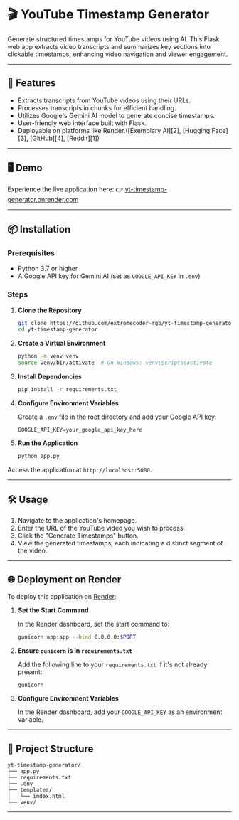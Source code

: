 # 🎬 YouTube Timestamp Generator

Generate structured timestamps for YouTube videos using AI. This Flask web app extracts video transcripts and summarizes key sections into clickable timestamps, enhancing video navigation and viewer engagement. 

---

## 🚀 Features

* Extracts transcripts from YouTube videos using their URLs.
* Processes transcripts in chunks for efficient handling.
* Utilizes Google's Gemini AI model to generate concise timestamps.
* User-friendly web interface built with Flask.
* Deployable on platforms like Render.([Exemplary AI][2], [Hugging Face][3], [GitHub][4], [Reddit][1])

---

## 🖥️ Demo

Experience the live application here:
👉 [yt-timestamp-generator.onrender.com](https://yt-timestamp-generator.onrender.com)

---

## 📦 Installation

### Prerequisites

* Python 3.7 or higher
* A Google API key for Gemini AI (set as `GOOGLE_API_KEY` in `.env`)
### Steps

1. **Clone the Repository**

   ```bash
   git clone https://github.com/extremecoder-rgb/yt-timestamp-generator.git
   cd yt-timestamp-generator
   ```



2. **Create a Virtual Environment**

   ```bash
   python -m venv venv
   source venv/bin/activate  # On Windows: venv\Scripts\activate
   ```



3. **Install Dependencies**

   ```bash
   pip install -r requirements.txt
   ```



4. **Configure Environment Variables**

   Create a `.env` file in the root directory and add your Google API key:

   ```env
   GOOGLE_API_KEY=your_google_api_key_here
   ```



5. **Run the Application**

   ```bash
   python app.py
   ```



Access the application at `http://localhost:5000`.

---

## 🛠️ Usage

1. Navigate to the application's homepage.
2. Enter the URL of the YouTube video you wish to process.
3. Click the "Generate Timestamps" button.
4. View the generated timestamps, each indicating a distinct segment of the video.

---

## 🌐 Deployment on Render

To deploy this application on [Render](https://render.com):

1. **Set the Start Command**

   In the Render dashboard, set the start command to:

   ```bash
   gunicorn app:app --bind 0.0.0.0:$PORT
   ```



2. **Ensure `gunicorn` is in `requirements.txt`**

   Add the following line to your `requirements.txt` if it's not already present:

   ```
   gunicorn
   ```



3. **Configure Environment Variables**

   In the Render dashboard, add your `GOOGLE_API_KEY` as an environment variable.

---

## 📂 Project Structure

```plaintext
yt-timestamp-generator/
├── app.py
├── requirements.txt
├── .env
├── templates/
│   └── index.html
└── venv/
```



---



